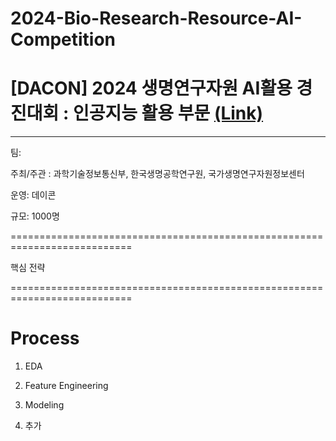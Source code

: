 # 2024-Bio-Research-Resource-AI-Competition
# [DACON] 2024 생명연구자원 AI활용 경진대회 : 인공지능 활용 부문   [(Link)](https://dacon.io/competitions/official/236355/overview/description)

---
팀:   
  
주최/주관 : 과학기술정보통신부, 한국생명공학연구원, 국가생명연구자원정보센터  
  
운영: 데이콘  
  
규모: 1000명  
  

===========================================================================


핵심 전략

===========================================================================
# Process
1. EDA

2. Feature Engineering

3. Modeling

4. 추가


